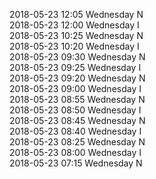 2018-05-23 12:05 Wednesday  N  
2018-05-23 12:00 Wednesday  I  
2018-05-23 10:25 Wednesday  N  
2018-05-23 10:20 Wednesday  I  
2018-05-23 09:30 Wednesday  N  
2018-05-23 09:25 Wednesday  I  
2018-05-23 09:20 Wednesday  N  
2018-05-23 09:00 Wednesday  I  
2018-05-23 08:55 Wednesday  N  
2018-05-23 08:50 Wednesday  I  
2018-05-23 08:45 Wednesday  N  
2018-05-23 08:40 Wednesday  I  
2018-05-23 08:25 Wednesday  N  
2018-05-23 08:00 Wednesday  I  
2018-05-23 07:15 Wednesday  N  
